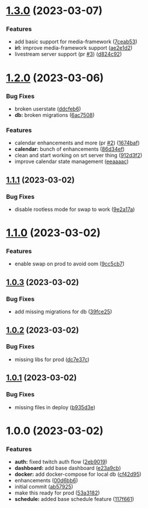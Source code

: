 # [1.3.0](https://github.com/alex73630/piquetdestream-webapp/compare/v1.2.0...v1.3.0) (2023-03-07)


### Features

* add basic support for media-framework ([7ceab53](https://github.com/alex73630/piquetdestream-webapp/commit/7ceab53afc80a3949c99b009cc31a65e4a2dc4bf))
* **irl:** improve media-framework support ([ae2e1d2](https://github.com/alex73630/piquetdestream-webapp/commit/ae2e1d277e35669f1cb9f58d30059051661db9c9))
* livestream server support (pr [#3](https://github.com/alex73630/piquetdestream-webapp/issues/3)) ([d824c92](https://github.com/alex73630/piquetdestream-webapp/commit/d824c921db367b26084c9892e4852423fc1cfc07))

# [1.2.0](https://github.com/alex73630/piquetdestream-webapp/compare/v1.1.1...v1.2.0) (2023-03-06)


### Bug Fixes

* broken userstate ([ddcfeb6](https://github.com/alex73630/piquetdestream-webapp/commit/ddcfeb696bf508762493f32a7aa321ccac701f51))
* **db:** broken migrations ([6ac7508](https://github.com/alex73630/piquetdestream-webapp/commit/6ac75088618fd4f09757cfc310c2edab969d9a26))


### Features

* calendar enhancements and more (pr [#2](https://github.com/alex73630/piquetdestream-webapp/issues/2)) ([1674baf](https://github.com/alex73630/piquetdestream-webapp/commit/1674bafba3a6b04127374361de692a01c14360ae))
* **calendar:** bunch of enhancements ([86d34ef](https://github.com/alex73630/piquetdestream-webapp/commit/86d34ef77c9994f85d74c491a4b9b0943a30c09b))
* clean and start working on srt server thing ([912d3f2](https://github.com/alex73630/piquetdestream-webapp/commit/912d3f219240c8ee1263496eaa003851fc4bf460))
* improve calendar state management ([eeaaaac](https://github.com/alex73630/piquetdestream-webapp/commit/eeaaaac6377b8f423cf111aaa50ca4224bc5943d))

## [1.1.1](https://github.com/alex73630/piquetdestream-webapp/compare/v1.1.0...v1.1.1) (2023-03-02)


### Bug Fixes

* disable rootless mode for swap to work ([9e2a17a](https://github.com/alex73630/piquetdestream-webapp/commit/9e2a17ab29d5e47f12cf27b6ac8517f12c7af00a))

# [1.1.0](https://github.com/alex73630/piquetdestream-webapp/compare/v1.0.3...v1.1.0) (2023-03-02)


### Features

* enable swap on prod to avoid oom ([9cc5cb7](https://github.com/alex73630/piquetdestream-webapp/commit/9cc5cb7476f090519a19af98220a74bcde635e7d))

## [1.0.3](https://github.com/alex73630/piquetdestream-webapp/compare/v1.0.2...v1.0.3) (2023-03-02)


### Bug Fixes

* add missing migrations for db ([39fce25](https://github.com/alex73630/piquetdestream-webapp/commit/39fce25f68f9937f61e065426c8b3124a707d9f6))

## [1.0.2](https://github.com/alex73630/piquetdestream-webapp/compare/v1.0.1...v1.0.2) (2023-03-02)


### Bug Fixes

* missing libs for prod ([dc7e37c](https://github.com/alex73630/piquetdestream-webapp/commit/dc7e37c7ce053ec5f3d9830fb31aa81620e52e8b))

## [1.0.1](https://github.com/alex73630/piquetdestream-webapp/compare/v1.0.0...v1.0.1) (2023-03-02)


### Bug Fixes

* missing files in deploy ([b935d3e](https://github.com/alex73630/piquetdestream-webapp/commit/b935d3e44fde8a0d29ab1c8f42ed4e87a10a4dcc))

# 1.0.0 (2023-03-02)


### Features

* **auth:** fixed twitch auth flow ([2eb9019](https://github.com/alex73630/piquetdestream-webapp/commit/2eb9019fd7ef784e9d3fe64f206754125a583c7c))
* **dashboard:** add base dashboard ([e23a9cb](https://github.com/alex73630/piquetdestream-webapp/commit/e23a9cb98bbc60d80a4549938de0ea5c9e5726a2))
* **docker:** add docker-compose for local db ([cf42d95](https://github.com/alex73630/piquetdestream-webapp/commit/cf42d955d285482bd93def6b0d6f7c8e3bf2568b))
* enhancements ([00d6bb6](https://github.com/alex73630/piquetdestream-webapp/commit/00d6bb6d75259fc346573280e63d766b23ffffbb))
* initial commit ([ab57925](https://github.com/alex73630/piquetdestream-webapp/commit/ab579250a879492fd58b9f2c10bbb96bfbdcf41c))
* make this ready for prod ([53a3182](https://github.com/alex73630/piquetdestream-webapp/commit/53a3182c7dc2115b81c67141ea606f5a520f34db))
* **schedule:** added base schedule feature ([117f661](https://github.com/alex73630/piquetdestream-webapp/commit/117f661de5ea070ebc2f14555661fd4eed284f30))
